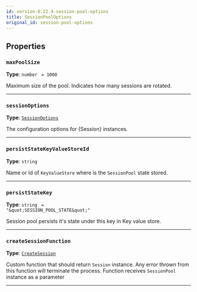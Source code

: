 ```yaml
---
id: version-0.22.4-session-pool-options
title: SessionPoolOptions
original_id: session-pool-options
---
```


<a name="sessionpooloptions"></a>

## Properties

### `maxPoolSize`

**Type**: `number` <code> = 1000</code>

Maximum size of the pool. Indicates how many sessions are rotated.

---

### `sessionOptions`

**Type**: [`SessionOptions`](../typedefs/session-options)

The configuration options for {Session} instances.

---

### `persistStateKeyValueStoreId`

**Type**: `string`

Name or Id of `KeyValueStore` where is the `SessionPool` state stored.

---

### `persistStateKey`

**Type**: `string` <code> = &quot;\&quot;SESSION_POOL_STATE\&quot;&quot;</code>

Session pool persists it's state under this key in Key value store.

---

### `createSessionFunction`

**Type**: [`CreateSession`](../typedefs/create-session)

Custom function that should return `Session` instance. Any error thrown from this function will terminate the process. Function receives `SessionPool`
instance as a parameter

---
